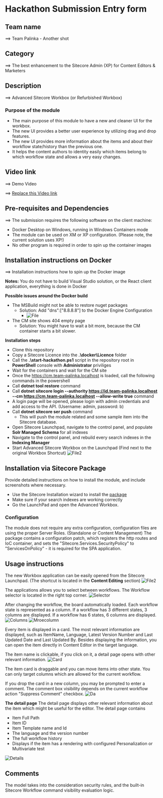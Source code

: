 # Hackathon Submission Entry form

## Team name
⟹ Team Palinka - Another shot

## Category
⟹ The best enhancement to the Sitecore Admin (XP) for Content Editors & Marketers

## Description
⟹ Advanced Sitecore Workbox (or Refurbished Workbox)

### Purpose of the module

- The main purpose of this module to have a new and cleaner UI for the workbox.
- The new UI provides a better user experience by utilizing drag and drop features.
- The new UI provides more information about the items and about their workflow state/history than the previous one.
- It helps the content authors to identity easily which items belong to which workflow state and allows a very easy changes.

## Video link
⟹ Demo Video

⟹ [Replace this Video link](#video-link)

## Pre-requisites and Dependencies

⟹ The submission requires the following software on the client machine:

- Docker Desktop on Windows, running in Windows Containers mode
- The module can be used on XM or XP configuration. (Please note, the current solution uses XP!)
- No other program is required in order to spin up the container images

## Installation instructions on Docker
⟹ Installation instructions how to spin up the Docker image  

**Notes:** You do not have to build Visual Studio solution, or the React client application, everything is done in Docker

**Possible issues around the Docker build**
- The MSBuild might not be able to restore nuget packages
  - Solution: Add "dns":["8.8.8.8"] to the Docker Engine Configuration
    - ![File](documentation/screenshots/file.png)
- The CM site shows 404 empty page
  - Solution: You might have to wait a bit more, because the CM container starts a bit slower.

**Installation steps**

- Clone this repository
- Copy a Sitecore Licence into the **.\docker\Licence** folder
- Call the **.\start-hackathon.ps1** script in the repository root in **PowerShell** console with **Administrator** priviliges
- Wait for the containers and wait for the CM site
- Once the https://cm.team-palinka.localhost is loaded, call the following commands in the powershell
- Call **dotnet tool restore** command
- Call **dotnet sitecore login --authority https://id.team-palinka.localhost --cm https://cm.team-palinka.localhost --allow-write true**  command
- A login page will be opened, please login with admin credentials and add access to the API. (Username: admin, password: b)
- Call **dotnet sitecore ser push** command
  - This will push the module related and some sample item into the Sitecore database.
- Open Sitecore Launchpad, navigate to the control panel, and populate **Solr Managed Schema** for all indexes
- Navigate to the control panel, and rebuild every search indexes in the **Indexing Manager**
- Start Advanced Sitecore Workbox on the Launchpad (Find next to the original Workbox Shortcut)
![File2](documentation/screenshots/file2.png)

## Installation via Sitecore Package
Provide detailed instructions on how to install the module, and include screenshots where necessary.

- Use the Sitecore Installation wizard to install the [package](sc.package/Advanced.Sitecore.Workbox-v1.0.zip)
- Make sure if your search indexes are working correctly
- Go the LaunchPad and open the Advanced Workbox.

### Configuration
The module does not require any extra configuration, configuration files are using the proper Server Roles. (Standalone or Content Management) The package contains a configuration patch, which registers the http routes and IoC container, and sets the "Sitecore.Services.SecurityPolicy" to "ServicesOnPolicy" - it is required for the SPA application.

## Usage instructions

The new Workbox application can be easily opened from the Sitecore Launchpad. (The shortcut is located in the **Content Editing** section)
![File2](documentation/screenshots/file2.png)

The applications allows you to select between workflows. The Workflow selector is located in the right top corner.
![Selector](documentation/screenshots/selector.png)

After changing the workflow, the board automatically loaded. Each workflow state is represented as a column. 
If a workflow has 3 different states, 3 columns are displayed. If a workflow has 6 states, 6 columns are displayed.
![Columns](documentation/screenshots/columns.png)
![Mroecolumn](documentation/screenshots/mroecolumn.png)

Every item is displayed in a card. The most relevant information are displayed, such as ItemName, Language, Latest Version Number and Last Updated Date and Last Updated By. 
Besides displaying the information, you can open the item directly in Content Editor in the target language.

The item name is clickable, if you click on it, a detail page opens with other relevant information.
![Card](documentation/screenshots/card.png)

The item card is draggable and you can move items into other state. You can only target columns which are allowed for the current workflow. 

If you drop the card in a new column, you may be prompted to enter a comment. The comment box visibility depends on the current workflow action "Suppress Comment" checkbox.
![Da](documentation/screenshots/da.png)

**The detail page**
The detail page displays other relevant information about the item which might be useful for the editor.
The detail page contains
- Item Full Path
- Item ID
- Item Template name and Id
- The language and the version number
- The full workflow history
- Displays if the item has a rendering with configured Personalization or Multivariate test
  
![Details](documentation/screenshots/details.png)

## Comments
The model takes into the consideration security rules, and the built-in Sitecore Workflow command visibility evaluation logic.

